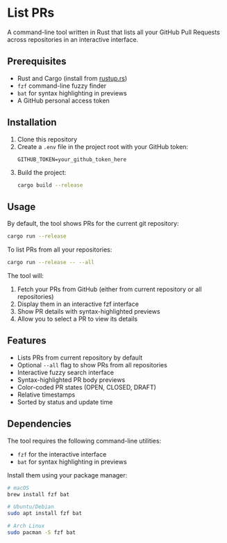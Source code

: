 # List PRs

A command-line tool written in Rust that lists all your GitHub Pull Requests across repositories in an interactive interface.

## Prerequisites

- Rust and Cargo (install from [rustup.rs](https://rustup.rs))
- `fzf` command-line fuzzy finder
- `bat` for syntax highlighting in previews
- A GitHub personal access token

## Installation

1. Clone this repository
2. Create a `.env` file in the project root with your GitHub token:
   ```
   GITHUB_TOKEN=your_github_token_here
   ```
3. Build the project:
   ```bash
   cargo build --release
   ```

## Usage

By default, the tool shows PRs for the current git repository:

```bash
cargo run --release
```

To list PRs from all your repositories:

```bash
cargo run --release -- --all
```

The tool will:
1. Fetch your PRs from GitHub (either from current repository or all repositories)
2. Display them in an interactive fzf interface
3. Show PR details with syntax-highlighted previews
4. Allow you to select a PR to view its details

## Features

- Lists PRs from current repository by default
- Optional `--all` flag to show PRs from all repositories
- Interactive fuzzy search interface
- Syntax-highlighted PR body previews
- Color-coded PR states (OPEN, CLOSED, DRAFT)
- Relative timestamps
- Sorted by status and update time

## Dependencies

The tool requires the following command-line utilities:
- `fzf` for the interactive interface
- `bat` for syntax highlighting in previews

Install them using your package manager:

```bash
# macOS
brew install fzf bat

# Ubuntu/Debian
sudo apt install fzf bat

# Arch Linux
sudo pacman -S fzf bat
```

